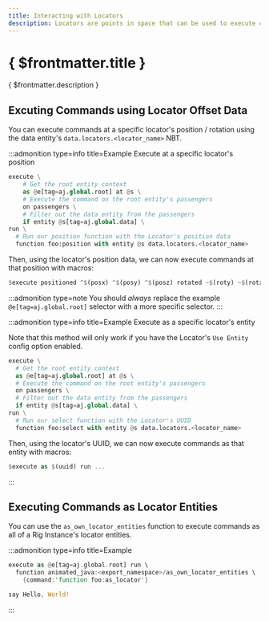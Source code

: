 ```yaml
---
title: Interacting with Locators
description: Locators are points in space that can be used to execute commands at specific positions / rotations relative to your Rig Instance. This page explains how to interact with Locators in your Rig Instance using commands.
---
```


# { $frontmatter.title }

{ $frontmatter.description }

## Excuting Commands using Locator Offset Data

You can execute commands at a specific locator's position / rotation using the data entity's `data.locators.<locator_name>` NBT.

:::admonition type=info title=Example
Execute at a specific locator's position

```py title=foo/as_root.mcfunction | copy
execute \
    # Get the root entity context
    as @e[tag=aj.global.root] at @s \
    # Execute the command on the root entity's passengers
    on passengers \
    # Filter out the data entity from the passengers
    if entity @s[tag=aj.global.data] \
run \
  # Run our position function with the Locator's position data
  function foo:position with entity @s data.locators.<locator_name>
```

Then, using the locator's position data, we can now execute commands at that position with macros:

```rust title=foo/position.mcfunction | copy
$execute positioned ^$(posx) ^$(posy) ^$(posz) rotated ~$(roty) ~$(rotx) run ...
```

:::admonition type=note
You should _always_ replace the example `@e[tag=aj.global.root]` selector with a more specific selector.
:::

:::admonition type=info title=Example
Execute as a specific locator's entity

Note that this method will only work if you have the Locator's `Use Entity` config option enabled.

```py title=foo/as_root.mcfunction | copy
execute \
  # Get the root entity context
  as @e[tag=aj.global.root] at @s \
  # Execute the command on the root entity's passengers
  on passengers \
  # Filter out the data entity from the passengers
  if entity @s[tag=aj.global.data] \
run \
  # Run our select function with the Locator's UUID
  function foo:select with entity @s data.locators.<locator_name>
```

Then, using the locator's UUID, we can now execute commands as that entity with macros:

```rust title=foo/select.mcfunction | copy
$execute as $(uuid) run ...
```

:::

## Executing Commands as Locator Entities

You can use the `as_own_locator_entities` function to execute commands as all of a Rig Instance's locator entities.

:::admonition type=info title=Example

```rust title=foo/as_root.mcfunction | copy
execute as @e[tag=aj.global.root] run \
  function animated_java:<export_namespace>/as_own_locator_entities \
    {command:'function foo:as_locator'}
```

```rust title=foo/as_locator.mcfunction | copy
say Hello, World!
```

:::
